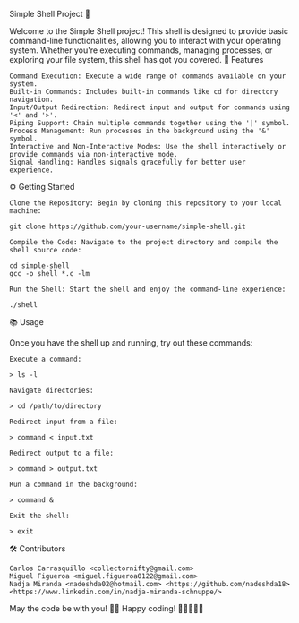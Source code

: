 Simple Shell Project 👾

Welcome to the Simple Shell project! This shell is designed to provide basic command-line functionalities, allowing you to interact with your operating system. Whether you're executing commands, managing processes, or exploring your file system, this shell has got you covered.
🚀 Features

    Command Execution: Execute a wide range of commands available on your system.
    Built-in Commands: Includes built-in commands like cd for directory navigation.
    Input/Output Redirection: Redirect input and output for commands using '<' and '>'.
    Piping Support: Chain multiple commands together using the '|' symbol.
    Process Management: Run processes in the background using the '&' symbol.
    Interactive and Non-Interactive Modes: Use the shell interactively or provide commands via non-interactive mode.
    Signal Handling: Handles signals gracefully for better user experience.

⚙️ Getting Started

    Clone the Repository: Begin by cloning this repository to your local machine:

    git clone https://github.com/your-username/simple-shell.git

    Compile the Code: Navigate to the project directory and compile the shell source code:

    cd simple-shell
    gcc -o shell *.c -lm

    Run the Shell: Start the shell and enjoy the command-line experience:

    ./shell

📚 Usage

Once you have the shell up and running, try out these commands:

    Execute a command:

    > ls -l

    Navigate directories:

    > cd /path/to/directory

    Redirect input from a file:

    > command < input.txt

    Redirect output to a file:

    > command > output.txt

    Run a command in the background:

    > command &

    Exit the shell:

    > exit

🛠️ Contributors

    Carlos Carrasquillo <collectornifty@gmail.com>
    Miguel Figueroa <miguel.figueroa0122@gmail.com>
    Nadja Miranda <nadeshda02@hotmail.com> <https://github.com/nadeshda18> <https://www.linkedin.com/in/nadja-miranda-schnuppe/>

May the code be with you! 🌌👾 Happy coding! 🚀👨‍💻👩‍💻
